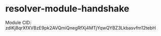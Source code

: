 # resolver-module-handshake

Module CID: zdiKj8qrXfXVBzE9pk2AVQmiQnegRfXj4MTjYqwQYBZ3Lkbasvfm12tebH
